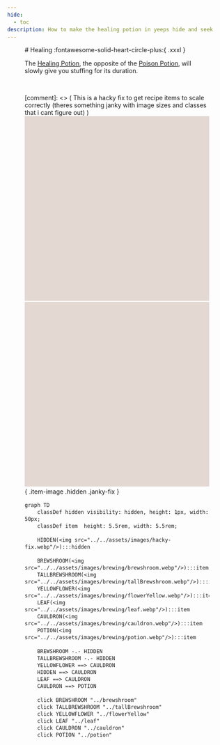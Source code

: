 ```yaml
---
hide:
  - toc
description: How to make the healing potion in yeeps hide and seek
---
```

<figure markdown="1">
# Healing
:fontawesome-solid-heart-circle-plus:{ .xxxl }

The [Healing Potion](../brewing/healing.md), the opposite of the [Poison Potion](../brewing/poison.md), will slowly give you stuffing for its duration.

<br />

[comment]: <> ( This is a hacky fix to get recipe items to scale correctly (theres something janky with image sizes and classes that i cant figure out) )
<img src="../../assets/images/hacky-fix.webp" class="item-image hidden janky-fix">
![hacky_fix](../assets/images/hacky-fix.webp){ .item-image .hidden .janky-fix }
```mermaid
graph TD
    classDef hidden visibility: hidden, height: 1px, width: 50px;
    classDef item  height: 5.5rem, width: 5.5rem;

    HIDDEN(<img src="../../assets/images/hacky-fix.webp"/>):::hidden

    BREWSHROOM(<img src="../../assets/images/brewing/brewshroom.webp"/>):::item
    TALLBREWSHROOM(<img src="../../assets/images/brewing/tallBrewshroom.webp"/>):::item
    YELLOWFLOWER(<img src="../../assets/images/brewing/flowerYellow.webp"/>):::item
    LEAF(<img src="../../assets/images/brewing/leaf.webp"/>):::item
    CAULDRON(<img src="../../assets/images/brewing/cauldron.webp"/>):::item
    POTION(<img src="../../assets/images/brewing/potion.webp"/>):::item

    BREWSHROOM -.- HIDDEN
    TALLBREWSHROOM -.- HIDDEN
    YELLOWFLOWER ==> CAULDRON
    HIDDEN ==> CAULDRON
    LEAF ==> CAULDRON
    CAULDRON ==> POTION

    click BREWSHROOM "../brewshroom"
    click TALLBREWSHROOM "../tallBrewshroom"
    click YELLOWFLOWER "../flowerYellow"
    click LEAF "../leaf"
    click CAULDRON "../cauldron"
    click POTION "../potion"
```
</figure>